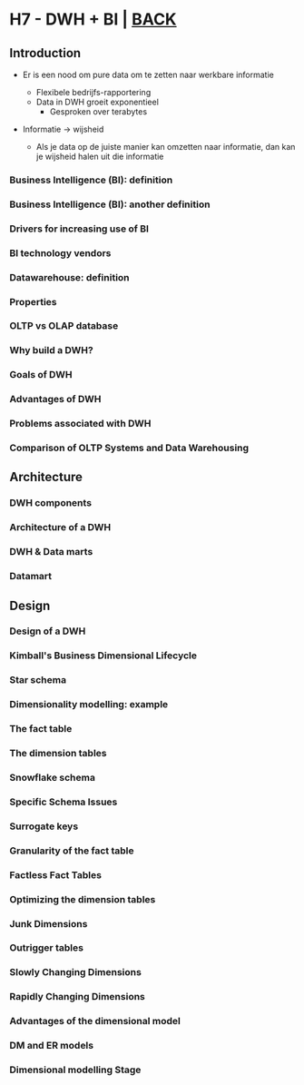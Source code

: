 # H7 - DWH + BI | [BACK](../README.md)

## Introduction

- Er is een nood om pure data om te zetten naar werkbare informatie
    - Flexibele bedrijfs-rapportering
    - Data in DWH groeit exponentieel
        - Gesproken over terabytes

- Informatie -> wijsheid
    - Als je data op de juiste manier kan omzetten naar informatie, dan kan je wijsheid halen uit die informatie

### Business Intelligence (BI): definition

### Business Intelligence (BI): another definition

### Drivers for increasing use of BI

### BI technology vendors

### Datawarehouse: definition

### Properties

### OLTP vs OLAP database

### Why build a DWH?

### Goals of DWH

### Advantages of DWH

### Problems associated with DWH

### Comparison of OLTP Systems and Data Warehousing

## Architecture

### DWH components

### Architecture of a DWH

### DWH & Data marts

### Datamart

## Design

### Design of a DWH

### Kimball's Business Dimensional Lifecycle

### Star schema

### Dimensionality modelling: example

### The fact table

### The dimension tables

### Snowflake schema

### Specific Schema Issues

### Surrogate keys

### Granularity of the fact table

### Factless Fact Tables

### Optimizing the dimension tables

### Junk Dimensions

### Outrigger tables

### Slowly Changing Dimensions

### Rapidly Changing Dimensions

### Advantages of the dimensional model

### DM and ER models

### Dimensional modelling Stage